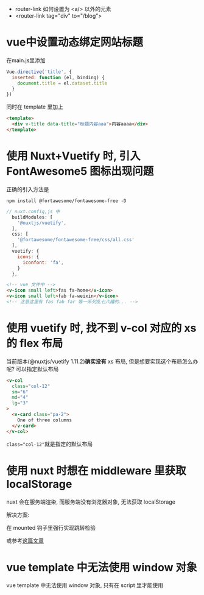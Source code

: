 
- router-link 如何设置为 \<a/\> 以外的元素
- \<router-link tag="div" to="/blog"\>

# vue中设置动态绑定网站标题

在main.js里添加

```js
Vue.directive('title', {
  inserted: function (el, binding) {
    document.title = el.dataset.title
  }
})
```

同时在 template 里加上

```html
<template>
  <div v-title data-title="标题内容aaa">内容aaaa</div>
</template>
```

# 使用 Nuxt+Vuetify 时, 引入 FontAwesome5 图标出现问题

正确的引入方法是

```bashscript
npm install @fortawesome/fontawesome-free -D
```

```js
// nuxt.config,js 中
  buildModules: [
    '@nuxtjs/vuetify',
  ],
  css: [
    '@fortawesome/fontawesome-free/css/all.css'
  ],
  vuetify: {
    icons: {
      iconfont: 'fa',
    }
  },
```

```html
<!-- vue 文件中 -->
<v-icon small left>fas fa-home</v-icon>
<v-icon small left>fab fa-weixin</v-icon>
<!-- 注意这里有 fas fab far 等一系列乱七八糟的... -->
```

# 使用 vuetify 时, 找不到 v-col 对应的 xs 的 flex 布局

当前版本(@nuxtjs/vuetify 1.11.2)**确实没有** xs 布局, 但是想要实现这个布局怎么办呢? 可以指定默认布局

```html
<v-col
  class="col-12"
  sm="6"
  md="4"
  lg="3"
>
  <v-card class="pa-2">
    One of three columns
  </v-card>
</v-col>
```

```class="col-12"```就是指定的默认布局

# 使用 nuxt 时想在 middleware 里获取 localStorage

nuxt 会在服务端渲染, 而服务端没有浏览器对象, 无法获取 localStorage

解决方案:

在 mounted 钩子里强行实现跳转检验  

或参考[这篇文章](https://zhuanlan.zhihu.com/p/82481387)

# vue template 中无法使用 window 对象

vue template 中无法使用 window 对象, 只有在 script 里才能使用
